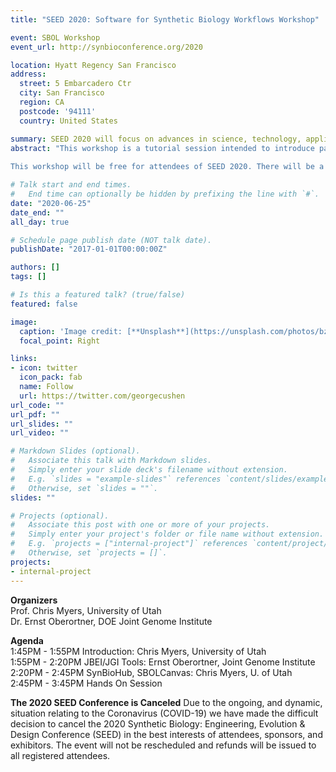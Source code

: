 ```yaml
---
title: "SEED 2020: Software for Synthetic Biology Workflows Workshop"

event: SBOL Workshop
event_url: http://synbioconference.org/2020

location: Hyatt Regency San Francisco
address:
  street: 5 Embarcadero Ctr
  city: San Francisco
  region: CA
  postcode: '94111'
  country: United States

summary: SEED 2020 will focus on advances in science, technology, applications, and related investments in the field of synthetic biology. 
abstract: "This workshop is a tutorial session intended to introduce participants to recent software tools and how they can be used to address common challenges in synthetic biology. The first half of the workshop will introduce a number of recent software tools and key underlying technologies, then show how these can be combined and incorporated into effective organism engineering workflows. In the second half, participants will work hands-on with the tools in groups, with the instructors assisting them in applying tools hands-on to address prototypical example problems and/or challenges from their own work. For the second half, participants are strongly encouraged to bring a laptop with network access.  
  
This workshop will be free for attendees of SEED 2020. There will be a small fee if you wish to attend this workshop without attending SEED."

# Talk start and end times.
#   End time can optionally be hidden by prefixing the line with `#`.
date: "2020-06-25"
date_end: ""
all_day: true

# Schedule page publish date (NOT talk date).
publishDate: "2017-01-01T00:00:00Z"

authors: []
tags: []

# Is this a featured talk? (true/false)
featured: false

image:
  caption: 'Image credit: [**Unsplash**](https://unsplash.com/photos/bzdhc5b3Bxs)'
  focal_point: Right

links:
- icon: twitter
  icon_pack: fab
  name: Follow
  url: https://twitter.com/georgecushen
url_code: ""
url_pdf: ""
url_slides: ""
url_video: ""

# Markdown Slides (optional).
#   Associate this talk with Markdown slides.
#   Simply enter your slide deck's filename without extension.
#   E.g. `slides = "example-slides"` references `content/slides/example-slides.md`.
#   Otherwise, set `slides = ""`.
slides: ""

# Projects (optional).
#   Associate this post with one or more of your projects.
#   Simply enter your project's folder or file name without extension.
#   E.g. `projects = ["internal-project"]` references `content/project/deep-learning/index.md`.
#   Otherwise, set `projects = []`.
projects:
- internal-project
---
```

**Organizers**  
Prof. Chris Myers, University of Utah  
Dr. Ernst Oberortner, DOE Joint Genome Institute

**Agenda**  
1:45PM - 1:55PM Introduction: Chris Myers, University of Utah  
1:55PM - 2:20PM JBEI/JGI Tools: Ernst Oberortner, Joint Genome Institute  
2:20PM - 2:45PM SynBioHub, SBOLCanvas: Chris Myers, U. of Utah  
2:45PM - 3:45PM Hands On Session

**The 2020 SEED Conference is Canceled**
Due to the ongoing, and dynamic, situation relating to the Coronavirus (COVID-19) we have made the difficult decision to cancel the 2020 Synthetic Biology: Engineering, Evolution & Design Conference (SEED) in the best interests of attendees, sponsors, and exhibitors. The event will not be rescheduled and refunds will be issued to all registered attendees. 
